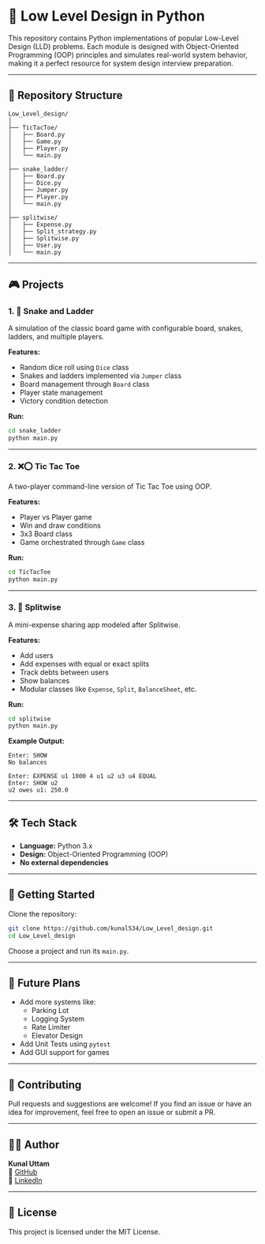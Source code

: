 # 🧠 Low Level Design in Python

This repository contains Python implementations of popular Low-Level Design (LLD) problems. Each module is designed with Object-Oriented Programming (OOP) principles and simulates real-world system behavior, making it a perfect resource for system design interview preparation.

---

## 📁 Repository Structure

```
Low_Level_design/
│
├── TicTacToe/
│   ├── Board.py
│   ├── Game.py
│   ├── Player.py
│   └── main.py
│
├── snake_ladder/
│   ├── Board.py
│   ├── Dice.py
│   ├── Jumper.py
│   ├── Player.py
│   └── main.py
│
├── splitwise/
│   ├── Expense.py
│   ├── Split_strategy.py
│   ├── Splitwise.py
│   ├── User.py
│   └── main.py
```

---

## 🎮 Projects

### 1. 🎲 Snake and Ladder

A simulation of the classic board game with configurable board, snakes, ladders, and multiple players.

**Features:**
- Random dice roll using `Dice` class
- Snakes and ladders implemented via `Jumper` class
- Board management through `Board` class
- Player state management
- Victory condition detection

**Run:**
```bash
cd snake_ladder
python main.py
```

---

### 2. ❌⭕ Tic Tac Toe

A two-player command-line version of Tic Tac Toe using OOP.

**Features:**
- Player vs Player game
- Win and draw conditions
- 3x3 Board class
- Game orchestrated through `Game` class

**Run:**
```bash
cd TicTacToe
python main.py
```

---

### 3. 💸 Splitwise

A mini-expense sharing app modeled after Splitwise.

**Features:**
- Add users
- Add expenses with equal or exact splits
- Track debts between users
- Show balances
- Modular classes like `Expense`, `Split`, `BalanceSheet`, etc.

**Run:**
```bash
cd splitwise
python main.py
```

**Example Output:**
```
Enter: SHOW
No balances

Enter: EXPENSE u1 1000 4 u1 u2 u3 u4 EQUAL
Enter: SHOW u2
u2 owes u1: 250.0
```

---

## 🛠️ Tech Stack

- **Language:** Python 3.x  
- **Design:** Object-Oriented Programming (OOP)  
- **No external dependencies**

---

## 🚀 Getting Started

Clone the repository:
```bash
git clone https://github.com/kunal534/Low_Level_design.git
cd Low_Level_design
```

Choose a project and run its `main.py`.

---

## 📌 Future Plans

- Add more systems like:
  - Parking Lot
  - Logging System
  - Rate Limiter
  - Elevator Design
- Add Unit Tests using `pytest`
- Add GUI support for games

---

## 🤝 Contributing

Pull requests and suggestions are welcome! If you find an issue or have an idea for improvement, feel free to open an issue or submit a PR.

---

## 👨‍💻 Author

**Kunal Uttam**  
🔗 [GitHub](https://github.com/kunal534)  
🔗 [LinkedIn](https://www.linkedin.com/in/kunaluttam/)

---

## 📄 License

This project is licensed under the MIT License.

